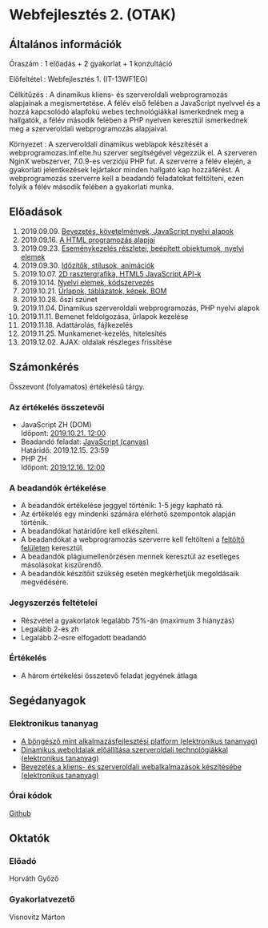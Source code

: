 # Webfejlesztés 2. (OTAK)

## Általános információk

Óraszám
: 1 előadás + 2 gyakorlat + 1 konzultáció

Előfeltétel
: Webfejlesztés 1. (IT-13WF1EG)

Célkitűzés
: A dinamikus kliens- és szerveroldali webprogramozás alapjainak a megismertetése. A félév első felében a JavaScript nyelvvel és a hozzá kapcsolódó alapfokú webes technológiákkal ismerkednek meg a hallgatók, a félév második felében a PHP nyelven keresztül ismerkednek meg a szerveroldali webprogramozás alapjaival.

Környezet
: A szerveroldali dinamikus weblapok készítését a webprogramozas.inf.elte.hu szerver segítségével végezzük el. A szerveren NginX webszerver, 7.0.9-es verziójú PHP fut. A szerverre a félév elején, a gyakorlati jelentkezések lejártakor minden hallgató kap hozzáférést. A webprogramozás szerverre kell a beadandó feladatokat feltölteni, ezen folyik a félév második felében a gyakorlati munka.

## Előadások

1. 2019.09.09. [Bevezetés, követelmények, JavaScript nyelvi alapok](http://webprogramozas.inf.elte.hu/webfejl2t/ea/01/)
2. 2019.09.16. [A HTML programozás alapjai](http://webprogramozas.inf.elte.hu/webfejl2t/ea/02/)
3. 2019.09.23. [Eseménykezelés részletei, beépített objektumok, nyelvi elemek](http://webprogramozas.inf.elte.hu/webfejl2t/ea/03/)
4. 2019.09.30. [Időzítők, stílusok, animációk](http://webprogramozas.inf.elte.hu/webfejl2t/ea/04/)
5. 2019.10.07. [2D rasztergrafika, HTML5 JavaScript API-k](http://webprogramozas.inf.elte.hu/webfejl2t/ea/05/)
6. 2019.10.14. [Nyelvi elemek, kódszervezés](http://webprogramozas.inf.elte.hu/webfejl2t/ea/06/)
7. 2019.10.21. [Űrlapok, táblázatok, képek, BOM](http://webprogramozas.inf.elte.hu/webfejl2t/ea/07/)
8. 2019.10.28. őszi szünet
9. 2019.11.04. Dinamikus szerveroldali webprogramozás, PHP nyelvi alapok
10. 2019.11.11. Bemenet feldolgozása, űrlapok kezelése
11. 2019.11.18. Adattárolás, fájlkezelés
12. 2019.11.25. Munkamenet-kezelés, hitelesítés
13. 2019.12.02. AJAX: oldalak részleges frissítése

<!-- 
9. 2019.11.04. [Dinamikus szerveroldali webprogramozás, PHP nyelvi alapok](http://webprogramozas.inf.elte.hu/webfejl2t/ea/07/)
10. 2019.11.11. [Bemenet feldolgozása, űrlapok kezelése](http://webprogramozas.inf.elte.hu/webfejl2t/ea/08/)
11. 2019.11.18. [Adattárolás, fájlkezelés](http://webprogramozas.inf.elte.hu/webfejl2t/ea/09/)
12. 2019.11.25. [Munkamenet-kezelés, hitelesítés](http://webprogramozas.inf.elte.hu/webfejl2t/ea/10/)
13. 2019.12.02. [AJAX: oldalak részleges frissítése](http://webprogramozas.inf.elte.hu/webfejl2t/ea/11/) 
-->


## Számonkérés

Összevont (folyamatos) értékelésű tárgy.

### Az értékelés összetevői

* JavaScript ZH (DOM)  
    Időpont: [2019.10.21. 12:00](#)
* Beadandó feladat: [JavaScript (canvas)](#)  
    Határidő: 2019.12.15. 23:59
* PHP ZH  
    Időpont: [2019.12.16. 12:00](#)

### A beadandók értékelése

* A beadandók értékelése jeggyel történik: 1-5 jegy kapható rá.
* Az értékelés egy mindenki számára elérhető szempontok alapján történik.
* A beadandókat határidőre kell elkészíteni.
* A beadandókat a webprogramozás szerverre kell feltölteni a [feltöltő felületen](http://webprogramozas.inf.elte.hu/ebr) keresztül.
* A beadandók plágiumellenőrzésen mennek keresztül az esetleges másolásokat kiszűrendő.
* A beadandók készítőit szükség esetén megkérhetjük megoldásaik megvédésére.

### Jegyszerzés feltételei

* Részvétel a gyakorlatok legalább 75%-án (maximum 3 hiányzás)
* Legalább 2-es zh
* Legalább 2-esre elfogadott beadandó

### Értékelés

* A három értékelési összetevő feladat jegyének átlaga

## Segédanyagok

### Elektronikus tananyag

* [A böngésző mint alkalmazásfejlesztési platform (elektronikus tananyag)](http://webprogramozas.inf.elte.hu/tananyag/kliens/)
* [Dinamikus weboldalak előállítása szerveroldali technológiákkal (elektronikus tananyag)](http://webprogramozas.inf.elte.hu/tananyag/szerver/)
* [Bevezetés a kliens- és szerveroldali webalkalmazások készítésébe (elektronikus tananyag)](http://webprogramozas.inf.elte.hu/tananyag/wf2/index.html)

### Órai kódok

[Github](https://github.com/vimtaai/elte)

## Oktatók

### Előadó

Horváth Győző

### Gyakorlatvezető

Visnovitz Márton
